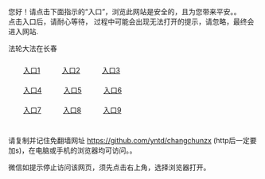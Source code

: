 您好！请点击下面指示的“入口”，浏览此网站是安全的，且为您带来平安。。 <br/>
点击入口后，请耐心等待， 过程中可能会出现无法打开的提示，请忽略，最终会进入网站. </br>

法轮大法在长春<br/>
<div style="padding:10px"><a style="margin:20px" target="_blank" href="https://d26n6d8dnp6yvn.cloudfront.net/2Qpsp?fmydpoet" id="ccLink1" rel="nofollow">入口1</a> <a target="_blank" style="margin:20px" href="https://dokdr1u2ar441.cloudfront.net/2Qpsp?pbfidyo" id="ccLink2" rel="nofollow">入口2</a> <a style="margin:20px" target="_blank" href="https://d3h4siecicf3kk.cloudfront.net/2Qpsp?cxzaqtuq" id="ccLink3" rel="nofollow">入口3</a></div>

<div style="padding:10px" ><a style="margin:20px" target="_blank" href="https://d26n6d8dnp6yvn.cloudfront.net/2Qpsp?fmydpoet" id="ccLink4" rel="nofollow">入口4</a> <a style="margin:20px" href="https://dokdr1u2ar441.cloudfront.net/2Qpsp?pbfidyo" target="_blank" id="ccLink5" rel="nofollow">入口5</a> <a style="margin:20px" href="https://d3h4siecicf3kk.cloudfront.net/2Qpsp?cxzaqtuq" target="_blank" id="ccLink6" rel="nofollow">入口6</a></div>

<div style="padding:10px"><a style="margin:20px" target="_blank" href="https://d26n6d8dnp6yvn.cloudfront.net/2Qpsp?fmydpoet" id="ccLink7" rel="nofollow">入口7</a> <a style="margin:20px" href="https://dokdr1u2ar441.cloudfront.net/2Qpsp?pbfidyo" target="_blank" id="ccLink8" rel="nofollow">入口8</a> <a style="margin:20px" target="_blank" href="https://d3h4siecicf3kk.cloudfront.net/2Qpsp?cxzaqtuq" id="ccLink9" rel="nofollow">入口9</a></div>

<br/>



请复制并记住免翻墙网址 https://github.com/yntd/changchunzx (http后一定要加s)，在电脑或手机的浏览器均可访问。。<br/>

微信如提示停止访问该网页，须先点击右上角，选择浏览器打开。
